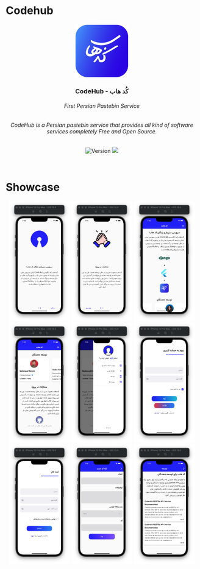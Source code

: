 # Codehub

<p align="center">
    <img src="https://raw.githubusercontent.com/codehub-ir/codehub-mobile/main/assets/images/logo.png" width="140">
    <h3 align="center">CodeHub - کُد هاب</h3>
    <h6 align="center">First Persian Pastebin Service</h6>
    <h6 align="center">CodeHub is a Persian pastebin service that provides all kind of software services completely Free and Open Source.</h6>
    <p align="center">
    <span>
        <img src="https://forthebadge.com/images/badges/built-with-love.svg" alt="Version">
        <img src="https://forthebadge.com/images/badges/open-source.svg">
    </span>
</p><br>

# Showcase

<p align="center">
<img src="https://raw.githubusercontent.com/codehub-ir/codehub-mobile/main/screen-shots/1.png" width="160"> <img src="https://raw.githubusercontent.com/codehub-ir/codehub-mobile/main/screen-shots/2.png" width="160">
<img src="https://raw.githubusercontent.com/codehub-ir/codehub-mobile/main/screen-shots/3.png" width="160">
<img src="https://raw.githubusercontent.com/codehub-ir/codehub-mobile/main/screen-shots/4.png" width="160">
<img src="https://raw.githubusercontent.com/codehub-ir/codehub-mobile/main/screen-shots/5.png" width="160">
<img src="https://raw.githubusercontent.com/codehub-ir/codehub-mobile/main/screen-shots/6.png" width="160">
<img src="https://raw.githubusercontent.com/codehub-ir/codehub-mobile/main/screen-shots/7.png" width="160">
<img src="https://raw.githubusercontent.com/codehub-ir/codehub-mobile/main/screen-shots/8.png" width="160">
<img src="https://raw.githubusercontent.com/codehub-ir/codehub-mobile/main/screen-shots/9.png" width="160">
</p>





